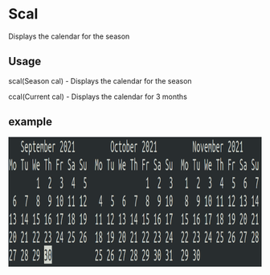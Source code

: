 # Scal
Displays the calendar for the season

## Usage
scal(Season cal) - Displays the calendar for the season

ccal(Current cal) - Displays the calendar for 3 months

## example
<img
src = "https://github.com/Mishavint/Scal/blob/main/util/example.png"
width="1166" height="258"/>
